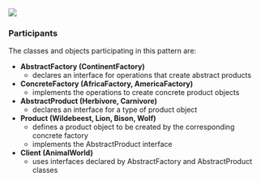<img src="https://www.dofactory.com/images/diagrams/net/abstract.gif">

### Participants

The classes and objects participating in this pattern are:             

- **AbstractFactory (ContinentFactory)**
  - declares an interface for operations that create abstract products 
- **ConcreteFactory (AfricaFactory, AmericaFactory)**
  - implements the operations to create concrete product objects 
- **AbstractProduct (Herbivore, Carnivore)**
  - declares an interface for a type of product object 
- **Product (Wildebeest, Lion, Bison, Wolf)**
  - defines a product object to be created by the corresponding concrete factory  	    
  - implements the AbstractProduct interface 
- **Client (AnimalWorld)**
  - uses interfaces declared by AbstractFactory and AbstractProduct classes 
